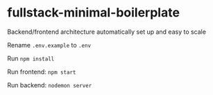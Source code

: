 # fullstack-minimal-boilerplate
Backend/frontend architecture automatically set up and easy to scale

Rename ```.env.example``` to ```.env```

Run ```npm install```

Run frontend: ```npm start```

Run backend: ```nodemon server```
